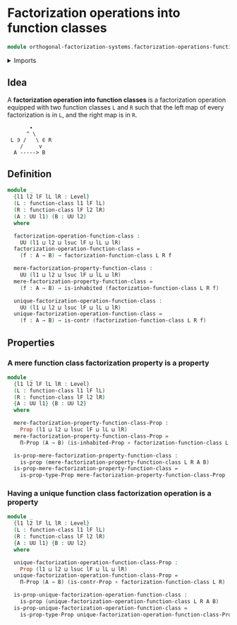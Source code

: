 # Factorization operations into function classes

```agda
module orthogonal-factorization-systems.factorization-operations-function-classes where
```

<details><summary>Imports</summary>

```agda
open import foundation.contractible-types
open import foundation.function-types
open import foundation.inhabited-types
open import foundation.propositions
open import foundation.universe-levels

open import orthogonal-factorization-systems.factorizations-of-maps
open import orthogonal-factorization-systems.function-classes
```

</details>

## Idea

A **factorization operation into function classes** is a factorization operation
equipped with two function classes `L` and `R` such that the left map of every
factorization is in `L`, and the right map is in `R`.

```text
       ∙
      ^ \
 L ∋ /   \ ∈ R
    /     v
  A -----> B
```

## Definition

```agda
module _
  {l1 l2 lF lL lR : Level}
  (L : function-class l1 lF lL)
  (R : function-class lF l2 lR)
  (A : UU l1) (B : UU l2)
  where

  factorization-operation-function-class :
    UU (l1 ⊔ l2 ⊔ lsuc lF ⊔ lL ⊔ lR)
  factorization-operation-function-class =
    (f : A → B) → factorization-function-class L R f

  mere-factorization-property-function-class :
    UU (l1 ⊔ l2 ⊔ lsuc lF ⊔ lL ⊔ lR)
  mere-factorization-property-function-class =
    (f : A → B) → is-inhabited (factorization-function-class L R f)

  unique-factorization-operation-function-class :
    UU (l1 ⊔ l2 ⊔ lsuc lF ⊔ lL ⊔ lR)
  unique-factorization-operation-function-class =
    (f : A → B) → is-contr (factorization-function-class L R f)
```

## Properties

### A mere function class factorization property is a property

```agda
module _
  {l1 l2 lF lL lR : Level}
  (L : function-class l1 lF lL)
  (R : function-class lF l2 lR)
  {A : UU l1} {B : UU l2}
  where

  mere-factorization-property-function-class-Prop :
    Prop (l1 ⊔ l2 ⊔ lsuc lF ⊔ lL ⊔ lR)
  mere-factorization-property-function-class-Prop =
    Π-Prop (A → B) (is-inhabited-Prop ∘ factorization-function-class L R)

  is-prop-mere-factorization-property-function-class :
    is-prop (mere-factorization-property-function-class L R A B)
  is-prop-mere-factorization-property-function-class =
    is-prop-type-Prop mere-factorization-property-function-class-Prop
```

### Having a unique function class factorization operation is a property

```agda
module _
  {l1 l2 lF lL lR : Level}
  (L : function-class l1 lF lL)
  (R : function-class lF l2 lR)
  {A : UU l1} {B : UU l2}
  where

  unique-factorization-operation-function-class-Prop :
    Prop (l1 ⊔ l2 ⊔ lsuc lF ⊔ lL ⊔ lR)
  unique-factorization-operation-function-class-Prop =
    Π-Prop (A → B) (is-contr-Prop ∘ factorization-function-class L R)

  is-prop-unique-factorization-operation-function-class :
    is-prop (unique-factorization-operation-function-class L R A B)
  is-prop-unique-factorization-operation-function-class =
    is-prop-type-Prop unique-factorization-operation-function-class-Prop
```
